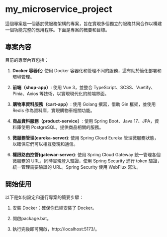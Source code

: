 # my_microservice_project

這個專案是一個基於微服務架構的專案，旨在實現多個獨立的服務共同合作以構建一個功能完整的應用程序。下面是專案的概要和目標。

## 專案內容

目前的專案內容包括：

1. **Docker 容器化**: 使用 Docker 容器化和管理不同的服務，這有助於簡化部署和環境管理。

2. **前端（shop-app）**: 使用 Vue 3，並整合 TypeScript、SCSS、Vuetify、Pinia、Axios 等技術，以實現現代化的前端界面。

3. **購物車資料服務（cart-app）**: 使用 Golang 撰寫，借助 Gin 框架，並使用 Redis 作為資料庫，實現購物車相關功能。

4. **商品資料服務（product-service）**: 使用 Spring Boot、Java 17、JPA，資料庫使用 PostgreSQL，提供商品相關的服務。

5. **微服務管理(eureka-server)**: 使用 Spring Cloud Eureka 管理微服務狀態，以確保它們可以相互發現和通信。

6. **權限路由控管(gatewar-server)**: 使用 Spring Cloud Gateway 統一管理各個微服務的 URL，同時實現登入驗證，使用 Spring Security 進行 token 驗證，統一管理需要驗證的 URL。Spring Security 使用 WebFlux 寫法。



## 開始使用

以下是如何設定和運行專案的簡要步驟：

1. 安裝 Docker：確保你已經安裝了 Docker。

2. 開啟package.bat。

3. 執行完後即可開啟，http://localhost:5173/。
